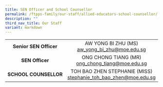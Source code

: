 ```yaml
---
title: SEN Officer and School Counsellor
permalink: /ftpps-family/our-staff/allied-educators-school-counsellor/
description: ""
third_nav_title: Our Staff
variant: markdown
---
```

|  |  |
| :---: | :---: |
| **Senior SEN Officer** | AW YONG BI ZHU (MS)<br>[aw\_yong\_bi\_zhu@moe.edu.sg](mailto:aw_yong_bi_zhu@moe.edu.sg) |
| **SEN Officer** | ONG CHONG TIANG (MR) <br>[ong\_chong\_tiang@moe.edu.sg](mailto:ong_chong_tiang@moe.edu.sg) |
| **SCHOOL COUNSELLOR** | TOH BAO ZHEN STEPHANIE (MISS)<br>[stephanie\_toh\_bao\_zhen@moe.edu.sg](mailto:stephanie_toh_bao_zhen@moe.edu.sg) |